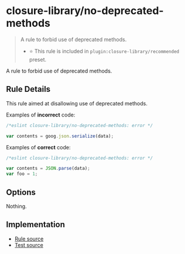 # closure-library/no-deprecated-methods
> A rule to forbid use of deprecated methods.
> - ⭐️ This rule is included in `plugin:closure-library/recommended` preset.

A rule to forbid use of deprecated methods.

## Rule Details

This rule aimed at disallowing use of deprecated methods.

Examples of **incorrect** code:

```js
/*eslint closure-library/no-deprecated-methods: error */

var contents = goog.json.serialize(data);
```

Examples of **correct** code:

```js
/*eslint closure-library/no-deprecated-methods: error */

var contents = JSON.parse(data);
var foo = 1;
```

## Options

Nothing.

## Implementation

- [Rule source](../../lib/rules/closure-library/no-deprecated-methods.js)
- [Test source](../../tests/lib/rules/closure-library/no-deprecated-methods.js)
